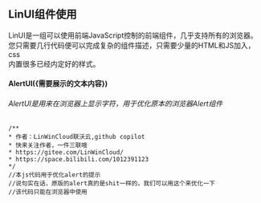 ## LinUI组件使用
LinUI是一组可以使用前端JavaScript控制的前端组件，几乎支持所有的浏览器。
<br />
您只需要几行代码便可以完成复杂的组件描述，只需要少量的HTML和JS加入，css
<br />
内置很多已经内定好的样式。


#### AlertUI({需要展示的文本内容}) 
###### AlertUI是用来在浏览器上显示字符，用于优化原本的浏览器Alert组件
    /**
    * 作者：LinWinCloud联沃云,github copilot
    * 快来关注作者，一件三联哦
    * https://gitee.com/LinWinCloud/
    * https://space.bilibili.com/1012391123
    */
    //本js代码用于优化alert的提示
    //说句实在话，原版的alert真的是shit一样的，我们可以用这个来优化一下
    //该代码只能在浏览器中使用




